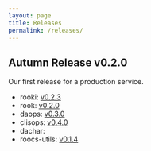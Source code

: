 ```yaml
---
layout: page
title: Releases
permalink: /releases/
---
```



## Autumn Release v0.2.0

Our first release for a production service.

* rooki: [v0.2.3](https://github.com/roocs/rooki/releases/tag/v0.2.3)
* rook: [v0.2.0](https://github.com/roocs/rook/releases/tag/v0.2.0)
* daops: [v0.3.0](https://github.com/roocs/daops/releases/tag/v0.3.0)
* clisops: [v0.4.0](https://github.com/roocs/clisops/releases/tag/v0.4.0)
* dachar:
* roocs-utils: [v0.1.4](https://github.com/roocs/roocs-utils/releases/tag/v0.1.4)
